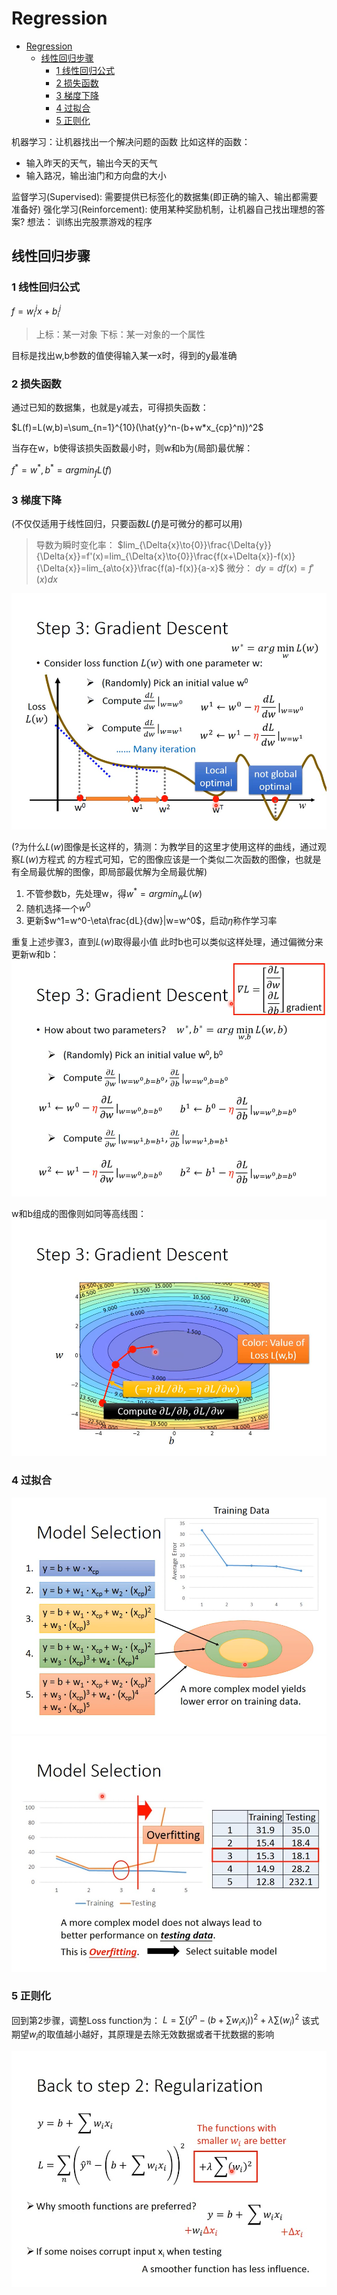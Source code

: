 # Regression

- [Regression](#regression)
  - [线性回归步骤](#线性回归步骤)
    - [1 线性回归公式](#1-线性回归公式)
    - [2 损失函数](#2-损失函数)
    - [3 梯度下降](#3-梯度下降)
    - [4 过拟合](#4-过拟合)
    - [5 正则化](#5-正则化)

机器学习：让机器找出一个解决问题的函数
比如这样的函数：

- 输入昨天的天气，输出今天的天气
- 输入路况，输出油门和方向盘的大小

监督学习(Supervised): 需要提供已标签化的数据集(即正确的输入、输出都需要准备好)
强化学习(Reinforcement): 使用某种奖励机制，让机器自己找出理想的答案?
想法： 训练出完股票游戏的程序

## 线性回归步骤

### 1 线性回归公式

$f=w_{i}^{j}x+b_{i}^{j}$

> 上标：某一对象
> 下标：某一对象的一个属性

目标是找出w,b参数的值使得输入某一x时，得到的y最准确

### 2 损失函数

通过已知的数据集，也就是y减去，可得损失函数：

$L(f)=L(w,b)=\sum_{n=1}^{10}(\hat{y}^n-(b+w*x_{cp}^n))^2$

当存在w，b使得该损失函数最小时，则w和b为(局部)最优解：

$f^*=w^*,b^*=argmin_fL(f)$

### 3 梯度下降

(不仅仅适用于线性回归，只要函数$L(f)$是可微分的都可以用)

> 导数为瞬时变化率：
> $lim_{\Delta{x}\to{0}}\frac{\Delta{y}}{\Delta{x}}=f'(x)=lim_{\Delta{x}\to{0}}\frac{f(x+\Delta{x})-f(x)}{\Delta{x}}=lim_{a\to{x}}\frac{f(a)-f(x)}{a-x}$
> 微分：
> $dy=df(x)=f'(x)dx$

![图 1](images/P3_Regression_2020-07-22_07-14-20.png)  

(?为什么$L(w)$图像是长这样的，猜测：为教学目的这里才使用这样的曲线，通过观察$L(w)$方程式 的方程式可知，它的图像应该是一个类似二次函数的图像，也就是有全局最优解的图像，即局部最优解为全局最优解)

1. 不管参数b，先处理w，得$w^*=argmin_wL(w)$
2. 随机选择一个$w^0$
3. 更新$w^1=w^0-\eta\frac{dL}{dw}|w=w^0$，启动$\eta$称作学习率

重复上述步骤3，直到$L(w)$取得最小值
此时b也可以类似这样处理，通过偏微分来更新w和b：
![图 2](images/P3_Regression_2020-07-22_07-21-37.png)  

w和b组成的图像则如同等高线图：
![图 3](images/P3_Regression_2020-07-22_07-25-05.png)  

### 4 过拟合

![图 4](images/P3_Regression_2020-07-22_07-48-15.png)  
![图 5](images/P3_Regression_2020-07-22_08-01-17.jpg)  

### 5 正则化

回到第2步骤，调整Loss function为：
$L=\sum(\hat{y}^n-(b+\sum{w_i}x_i))^2+\lambda{\sum}(w_i)^2$
该式期望$w_i$的取值越小越好，其原理是去除无效数据或者干扰数据的影响

![图 6](images/P3_Regression_2020-07-22_08-28-25.jpg)  
